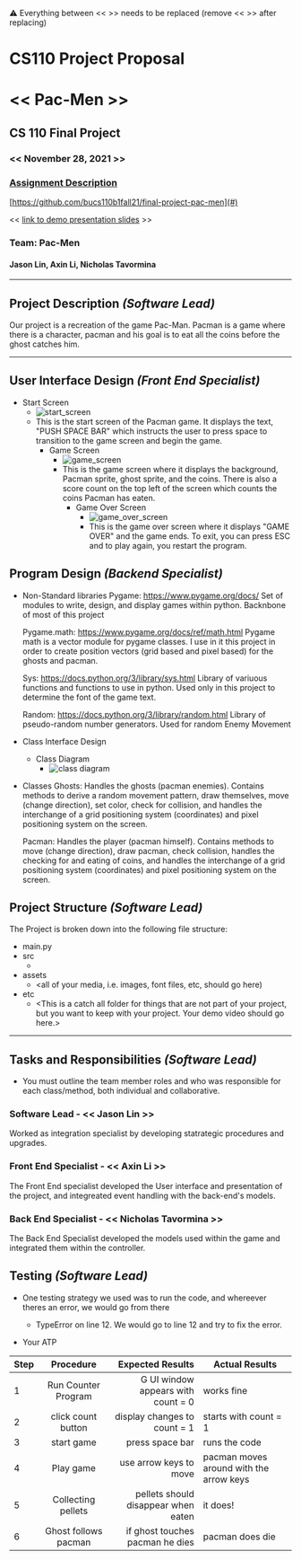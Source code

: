 :warning: Everything between << >> needs to be replaced (remove << >> after replacing)
# CS110 Project Proposal
# << Pac-Men >>
## CS 110 Final Project
### << November 28, 2021 >>
### [Assignment Description](https://docs.google.com/document/d/1H4R6yLL7som1lglyXWZ04RvTp_RvRFCCBn6sqv-82ps/edit#)

 [https://github.com/bucs110b1fall21/final-project-pac-men](#)

<< [link to demo presentation slides](#) >>

### Team: Pac-Men
#### Jason Lin, Axin Li, Nicholas Tavormina

***

## Project Description *(Software Lead)*
Our project is a recreation of the game Pac-Man. Pacman is a game where there is a character, pacman and his goal is to eat all the coins before the ghost catches him.

***    

## User Interface Design *(Front End Specialist)*
* Start Screen
  * ![start_screen](assets/start_screen.png)
  * This is the start screen of the Pacman game. It displays the text, "PUSH SPACE BAR" which instructs the user to press space to transition to the game screen and begin the game. 
    * Game Screen
      * ![game_screen](assets/game_screen.png)
      * This is the game screen where it displays the background, Pacman sprite, ghost sprite, and the coins. There is also a score count on the top left of the screen which counts the coins Pacman has eaten. 
        * Game Over Screen
            * ![game_over_screen](assets/game_over_screen.png)
            * This is the game over screen where it displays "GAME OVER" and the game ends. To exit, you can press ESC and to play again, you restart the program.

## Program Design *(Backend Specialist)*
* Non-Standard libraries 
    Pygame: https://www.pygame.org/docs/
    Set of modules to write, design, and display games within python. Backnbone of most of this project

    Pygame.math: https://www.pygame.org/docs/ref/math.html
    Pygame math is a vector module for pygame classes. I use in it this project in order to create position vectors (grid based and pixel based) for the ghosts and pacman.

    Sys: https://docs.python.org/3/library/sys.html
    Library of variuous functions and functions to use in python. Used only in this project to determine the font of the game text.

    Random: https://docs.python.org/3/library/random.html
    Library of pseudo-random number generators. Used for random Enemy Movement

* Class Interface Design
    * Class Diagram
        * ![class diagram](assets/class_diagram.jpg)
        
* Classes
    Ghosts: Handles the ghosts (pacman enemies). Contains methods to derive a random movement pattern, draw themselves, move (change direction), set color, check for collision, and handles the interchange of a grid positioning system (coordinates) and pixel positioning system on the screen.
    
    Pacman: Handles the player (pacman himself). Contains methods to move (change direction), draw pacman, check collision, handles the checking for and eating of coins, and handles the interchange of a grid positioning system (coordinates) and pixel positioning system on the screen.

## Project Structure *(Software Lead)*

The Project is broken down into the following file structure:
* main.py
* src
    * <all of your python files should go here>
* assets
    * <all of your media, i.e. images, font files, etc, should go here)
* etc
    * <This is a catch all folder for things that are not part of your project, but you want to keep with your project. Your demo video should go here.>

***

## Tasks and Responsibilities *(Software Lead)*
* You must outline the team member roles and who was responsible for each class/method, both individual and collaborative.

### Software Lead - << Jason Lin >>

Worked as integration specialist by developing statrategic procedures and upgrades.

### Front End Specialist - << Axin Li >>

The Front End specialist developed the User interface and presentation of the project, and integreated event handling with the back-end's models.

### Back End Specialist - << Nicholas Tavormina >>

The Back End Specialist developed the models used within the game and integrated them within the controller.

## Testing *(Software Lead)*
*  One testing strategy we used was to run the code, and whereever theres an error, we would go from there
    *  TypeError on line 12. We would go to line 12 and try to fix the error. 

* Your ATP

| Step                  | Procedure     | Expected Results  | Actual Results |
| ----------------------|:-------------:| -----------------:| -------------- |
|  1  | Run Counter Program  | G UI window appears with count = 0| works fine|
|  2  | click count button  | display changes to count = 1  |starts with count = 1|
|  3  | start game        |press space bar|  runs the code |
|  4  | Play game|use arrow keys to move|pacman moves around with the arrow keys|
|  5  | Collecting pellets | pellets should disappear when eaten| it does! |
|  6  | Ghost follows pacman| if ghost touches pacman he dies| pacman does die|

 
